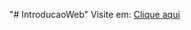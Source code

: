 "# IntroducaoWeb" 
Visite em: <a href = "https://joaorafaellopes.github.io/IntroducaoWeb/">Clique aqui</a>
